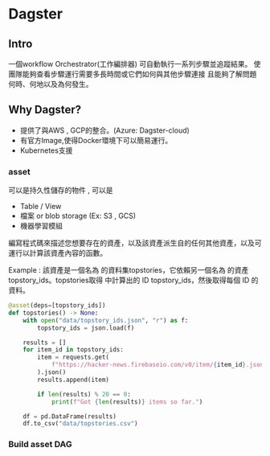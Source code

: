 # Dagster

## Intro

一個workflow Orchestrator(工作編排器) 
可自動執行一系列步驟並追蹤結果。
使團隊能夠查看步驟運行需要多長時間或它們如何與其他步驟連接
且能夠了解問題何時、何地以及為何發生。

## Why Dagster?

- 提供了與AWS , GCP的整合。(Azure: Dagster-cloud)
- 有官方Image,使得Docker環境下可以簡易運行。
- Kubernetes支援

### asset

可以是持久性儲存的物件 , 可以是 

- Table / View 
- 檔案 or blob storage (Ex: S3 , GCS)
- 機器學習模組

編寫程式碼來描述您想要存在的資產，以及該資產派生自的任何其他資產，以及可運行以計算該資產內容的函數。

Example : 
該資產是一個名為 的資料集topstories，它依賴另一個名為 的資產topstory_ids。topstories取得 中計算出的 ID topstory_ids，然後取得每個 ID 的資料。
```python
@asset(deps=[topstory_ids])
def topstories() -> None:
    with open("data/topstory_ids.json", "r") as f:
        topstory_ids = json.load(f)

    results = []
    for item_id in topstory_ids:
        item = requests.get(
            f"https://hacker-news.firebaseio.com/v0/item/{item_id}.json"
        ).json()
        results.append(item)

        if len(results) % 20 == 0:
            print(f"Got {len(results)} items so far.")

    df = pd.DataFrame(results)
    df.to_csv("data/topstories.csv")
```

### Build asset DAG
